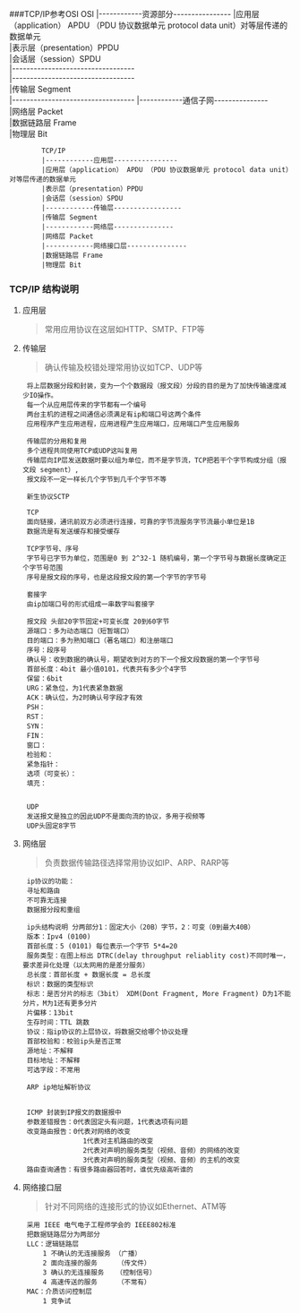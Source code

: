 ###TCP/IP参考OSI
            OSI
            |------------资源部分----------------
            |应用层（application） APDU （PDU 协议数据单元 protocol data unit）对等层传递的数据单元  
            |表示层（presentation）PPDU  
            |会话层（session）SPDU  
            |----------------------------------  
            |----------------------------------   
            |传输层 Segment  
            |---------------------------------- 
            |------------通信子网---------------  
            |网络层 Packet  
            |数据链路层 Frame  
            |物理层 Bit 
            
            
            TCP/IP
            |------------应用层----------------
            |应用层（application） APDU （PDU 协议数据单元 protocol data unit）对等层传递的数据单元  
            |表示层（presentation）PPDU  
            |会话层（session）SPDU  
            |------------传输层-----------------   
            |传输层 Segment  
            |------------网络层---------------  
            |网络层 Packet  
            |------------网络接口层---------------
            |数据链路层 Frame  
            |物理层 Bit  
            
### TCP/IP 结构说明 
1. 应用层
    > 常用应用协议在这层如HTTP、SMTP、FTP等

2. 传输层
    > 确认传输及校错处理常用协议如TCP、UDP等
    
        将上层数据分段和封装，变为一个个数据段（报文段）分段的目的是为了加快传输速度减少IO操作。
        每一个从应用层传来的字节都有一个编号
        两台主机的进程之间通信必须满足有ip和端口号这两个条件
        应用程序产生应用进程，应用进程产生应用端口，应用端口产生应用服务
        
        传输层的分用和复用
        多个进程共同使用TCP或UDP这叫复用
        传输层向IP层发送数据时要以组为单位，而不是字节流，TCP把若干个字节构成分组（报文段 segment）,
        报文段不一定一样长几个字节到几千个字节不等
        
        新生协议SCTP
        
        TCP
        面向链接，通讯前双方必须进行连接，可靠的字节流服务字节流最小单位是1B
        数据流是有发送缓存和接受缓存
        
        TCP字节号、序号
        字节号已字节为单位，范围是0 到 2^32-1 随机编号，第一个字节号与数据长度确定正个字节号范围
        序号是报文段的序号，也是这段报文段的第一个字节的字节号
        
        套接字
        由ip加端口号的形式组成一串数字叫套接字
        
        报文段 头部20字节固定+可变长度 20到60字节
        源端口：多为动态端口（短暂端口）
        目的端口：多为熟知端口（著名端口）和注册端口
        序号：段序号
        确认号：收到数据的确认号，期望收到对方的下一个报文段数据的第一个字节号
        首部长度：4bit 最小值0101，代表共有多少个4字节
        保留：6bit
        URG：紧急位，为1代表紧急数据
        ACK：确认位，为2时确认号字段才有效
        PSH：
        RST：
        SYN：
        FIN：
        窗口：
        检验和：
        紧急指针：
        选项（可变长）：
        填充：
        
        
        UDP
        发送报文是独立的因此UDP不是面向流的协议，多用于视频等
        UDP头固定8字节
    
3. 网络层
    > 负责数据传输路径选择常用协议如IP、ARP、RARP等
    
        ip协议的功能：
        寻址和路由
        不可靠无连接
        数据报分段和重组
        
        ip头结构说明 分两部分1：固定大小（20B）字节，2：可变（0到最大40B）
        版本：Ipv4 (0100)
        首部长度：5 (0101) 每位表示一个字节 5*4=20
        服务类型：在图上标出 DTRC(delay throughput reliablity cost)不同时唯一，要求差异化处理（以太网用的是差分服务）
        总长度：首部长度 + 数据长度 = 总长度
        标识：数据的类型标识
        标志：是否分片的标志（3bit） XDM(Dont Fragment, More Fragment) D为1不能分片，M为1还有更多分片
        片偏移：13bit
        生存时间：TTL 跳数
        协议：指ip协议的上层协议，将数据交给哪个协议处理
        首部校验和：校验ip头是否正常
        源地址：不解释
        目标地址：不解释
        可选字段：不常用
        
        ARP ip地址解析协议
        
        
        ICMP 封装到IP报文的数据报中
        参数差错报告：0代表固定头有问题，1代表选项有问题
        改变路由报告：0代表对网络的改变
                      1代表对主机路由的改变
                      2代表对声明的服务类型（视频、音频）的网络的改变
                      3代表对声明的服务类型（视频、音频）的主机的改变
        路由查询通告：有很多路由器回答时，谁优先级高听谁的
        
        
    
4. 网络接口层
    > 针对不同网络的连接形式的协议如Ethernet、ATM等
    
        采用 IEEE 电气电子工程师学会的 IEEE802标准
        把数据链路层分为两部分
        LLC：逻辑链路层
            1 不确认的无连接服务 （广播）
            2 面向连接的服务     （传文件）
            3 确认的无连接服务   （控制信号）
            4 高速传送的服务     （不常有）
        MAC：介质访问控制层
            1 竞争试
    
    